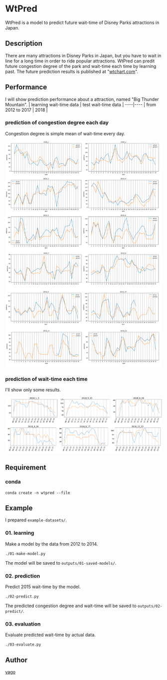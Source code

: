 WtPred
====

WtPred is a model to predict future wait-time of Disney Parks attractions in Japan.

## Description

There are many attractions in Disney Parks in Japan, but you have to wait in line for a long time in order to ride popular attractions. WtPred can predit future congestion degree of the park and wait-time each time by learning past. The future prediction results is published at "[wtchart.com](https://wtchart.com)".

## Performance
I will show prediction performance about a attraction, named "Big Thunder Mountain".
|  learning wait-time data  |  test wait-time data  |
----|---- 
|  from 2012 to 2017        |  2018                 |


### prediction of congestion degree each day ###
Congestion degree is simple mean of wait-time every day.

<img src="https://raw.githubusercontent.com/ShimeiYago/wtPred/images/daily-L10-orig.png" alt="L10-eachday" width="800px">

### prediction of wait-time each time ###
I'll show only some results.

<img src="https://raw.githubusercontent.com/ShimeiYago/wtPred/images/L10.png" alt="L10-eachtime" width="800px">

## Requirement
### conda ###
```
conda create -n wtpred --file 
```

## Example
I prepared `example-datasets/`.
### 01. learning
Make a model by the data from 2012 to 2014.
```
./01-make-model.py
```
The model will be saved to `outputs/01-saved-models/`.

### 02. prediction
Predict 2015 wait-time by the model.
```
./02-predict.py
```
The predicted congestion degree and wait-time will be saved to `outputs/02-predict/`.

### 03. evaluation
Evaluate predicted wait-time by actual data.
```
./03-evaluate.py
```

## Author
[yago](https://github.com/ShimeiYago)

